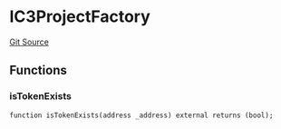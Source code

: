 # IC3ProjectFactory
[Git Source](https://github.com/KlimaDAO/klimadao-solidity/blob/b4fb0f4685d5fe4c80ffc162389dfe0abdfe9f39/src/infinity/interfaces/IC3.sol)


## Functions
### isTokenExists


```solidity
function isTokenExists(address _address) external returns (bool);
```

